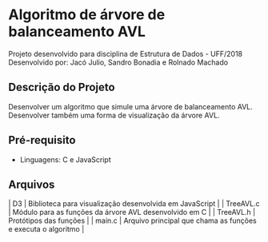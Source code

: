
# Algoritmo de árvore de balanceamento AVL

Projeto desenvolvido para disciplina de Estrutura de Dados - UFF/2018
Desenvolvido por: Jacó Julio, Sandro Bonadia e Rolnado Machado

## Descrição do Projeto

Desenvolver um algoritmo que simule uma árvore de balanceamento AVL. Desenvolver também uma forma de visualização da árvore AVL.

## Pré-requisito

* Linguagens: C e JavaScript


## Arquivos

| D3 | Biblioteca para visualização desenvolvida em JavaScript |
| TreeAVL.c | Módulo para as funções da árvore AVL desenvolvido em C |
| TreeAVL.h | Protótipos das funções |
| main.c | Arquivo principal que chama as funções e executa o algoritmo | 

